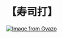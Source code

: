 # 【寿司打】 #

[![Image from Gyazo](https://i.gyazo.com/1387023b356c7c2a4b2460a678586be3.jpg)](https://gyazo.com/1387023b356c7c2a4b2460a678586be3)
